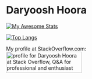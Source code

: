 # Daryoosh Hoora 

[![My Awesome Stats](https://awesome-github-stats.azurewebsites.net/user-stats/daryoosh-hoora?cardType=level&theme=github-dark)](https://git.io/awesome-stats-card)

[![Top Langs](https://github-readme-stats.vercel.app/api/top-langs/?username=daryoosh-hoora&langs_count=5&theme=dark)](https://github.com/daryoosh-hoora/github-readme-stats)

<p style="margin:0px">My profile at StackOverflow.com:</P>
<a href="https://stackoverflow.com/users/19276844/daryoosh-hoora"><img src="https://stackoverflow.com/users/flair/19276844.png" width="208" height="58" alt="profile for Daryoosh Hoora at Stack Overflow, Q&amp;A for professional and enthusiast programmers" title="profile for Daryoosh Hoora at Stack Overflow, Q&amp;A for professional and enthusiast programmers"></a>
